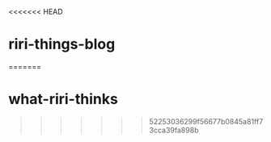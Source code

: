 <<<<<<< HEAD
# riri-things-blog
=======
# what-riri-thinks
>>>>>>> 52253036299f56677b0845a81ff73cca39fa898b
